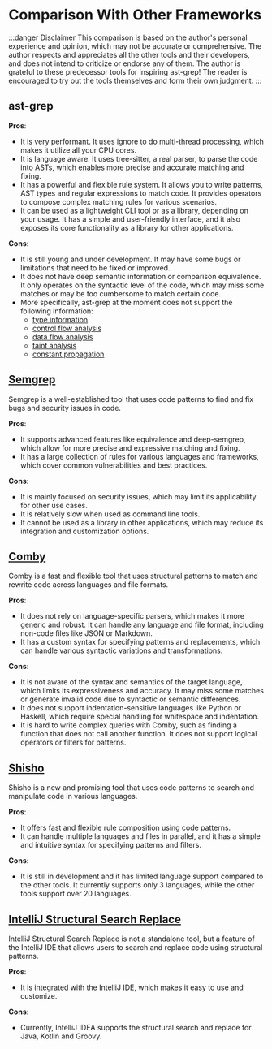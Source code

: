 # Comparison With Other Frameworks

:::danger Disclaimer
This comparison is based on the author's personal experience and opinion, which may not be accurate or comprehensive.
The author respects and appreciates all the other tools and their developers, and does not intend to criticize or endorse any of them.
The author is grateful to these predecessor tools for inspiring ast-grep! The reader is encouraged to try out the tools themselves and form their own judgment.
:::

## ast-grep

**Pros**:
* It is very performant. It uses ignore to do multi-thread processing, which makes it utilize all your CPU cores.
* It is language aware. It uses tree-sitter, a real parser, to parse the code into ASTs, which enables more precise and accurate matching and fixing.
* It has a powerful and flexible rule system. It allows you to write patterns, AST types and regular expressions to match code. It provides operators to compose complex matching rules for various scenarios.
* It can be used as a lightweight CLI tool or as a library, depending on your usage. It has a simple and user-friendly interface, and it also exposes its core functionality as a library for other applications.

**Cons**:
* It is still young and under development. It may have some bugs or limitations that need to be fixed or improved.
* It does not have deep semantic information or comparison equivalence. It only operates on the syntactic level of the code, which may miss some matches or may be too cumbersome to match certain code.
* More specifically, ast-grep at the moment does not support the following information:
  * [type information](https://semgrep.dev/docs/writing-rules/pattern-syntax#typed-metavariables)
  * [control flow analysis](https://en.wikipedia.org/wiki/Control-flow_analysis)
  * [data flow analysis](https://en.wikipedia.org/wiki/Data-flow_analysis)
  * [taint analysis](https://semgrep.dev/docs/writing-rules/data-flow/taint-mode)
  * [constant propagation](https://semgrep.dev/docs/writing-rules/data-flow/constant-propagation)

## [Semgrep](https://semgrep.dev/)

Semgrep is a well-established tool that uses code patterns to find and fix bugs and security issues in code.

**Pros**:
* It supports advanced features like equivalence and deep-semgrep, which allow for more precise and expressive matching and fixing.
* It has a large collection of rules for various languages and frameworks, which cover common vulnerabilities and best practices.

**Cons**:
* It is mainly focused on security issues, which may limit its applicability for other use cases.
* It is relatively slow when used as command line tools.
* It cannot be used as a library in other applications, which may reduce its integration and customization options.

## [Comby](https://comby.dev/)

Comby is a fast and flexible tool that uses structural patterns to match and rewrite code across languages and file formats.

**Pros**:
* It does not rely on language-specific parsers, which makes it more generic and robust. It can handle any language and file format, including non-code files like JSON or Markdown.
* It has a custom syntax for specifying patterns and replacements, which can handle various syntactic variations and transformations.


**Cons**:
* It is not aware of the syntax and semantics of the target language, which limits its expressiveness and accuracy. It may miss some matches or generate invalid code due to syntactic or semantic differences.
* It does not support indentation-sensitive languages like Python or Haskell, which require special handling for whitespace and indentation.
* It is hard to write complex queries with Comby, such as finding a function that does not call another function. It does not support logical operators or filters for patterns.

## [Shisho](https://docs.shisho.dev/shisho)
Shisho is a new and promising tool that uses code patterns to search and manipulate code in various languages.

**Pros**:
* It offers fast and flexible rule composition using code patterns.
* It can handle multiple languages and files in parallel, and it has a simple and intuitive syntax for specifying patterns and filters.

**Cons**:
* It is still in development and it has limited language support compared to the other tools.
It currently supports only 3 languages, while the other tools support over 20 languages.

## [IntelliJ Structural Search Replace](https://www.jetbrains.com/help/idea/structural-search-and-replace.html)

IntelliJ Structural Search Replace is not a standalone tool, but a feature of the IntelliJ IDE that allows users to search and replace code using structural patterns.

**Pros**:
* It is integrated with the IntelliJ IDE, which makes it easy to use and customize.

**Cons**:
* Currently, IntelliJ IDEA supports the structural search and replace for Java, Kotlin and Groovy.
